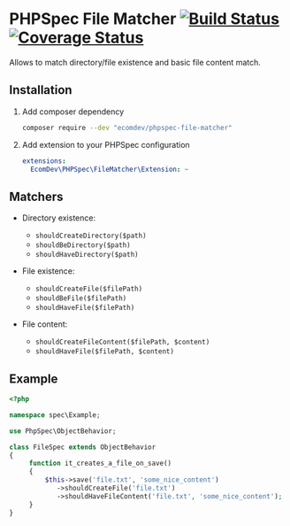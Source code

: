 # PHPSpec File Matcher [![Build Status](https://travis-ci.org/EcomDev/phpspec-file-matcher.svg)](https://travis-ci.org/EcomDev/phpspec-file-matcher) [![Coverage Status](https://coveralls.io/repos/github/EcomDev/phpspec-file-matcher/badge.svg?branch=develop)](https://coveralls.io/github/EcomDev/phpspec-file-matcher?branch=develop)

Allows to match directory/file existence and basic file content match.


## Installation

1. Add composer dependency

    ```bash
    composer require --dev "ecomdev/phpspec-file-matcher"
    ```

2. Add extension to your PHPSpec configuration

    ```yaml
    extensions:
      EcomDev\PHPSpec\FileMatcher\Extension: ~
    ```
    
## Matchers

* Directory existence: 
    * `shouldCreateDirectory($path)`
    * `shouldBeDirectory($path)`
    * `shouldHaveDirectory($path)`

* File existence: 
    * `shouldCreateFile($filePath)`
    * `shouldBeFile($filePath)`
    * `shouldHaveFile($filePath)`
    
* File content: 
    * `shouldCreateFileContent($filePath, $content)`
    * `shouldHaveFile($filePath, $content)`


## Example 


```php
<?php

namespace spec\Example;

use PhpSpec\ObjectBehavior;

class FileSpec extends ObjectBehavior
{
     function it_creates_a_file_on_save()
     {
         $this->save('file.txt', 'some_nice_content')
            ->shouldCreateFile('file.txt')
            ->shouldHaveFileContent('file.txt', 'some_nice_content');
     }
}
```



